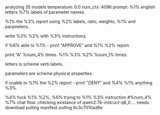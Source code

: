 analyzing  35 models
temperature:  0.0
num_ctx:  4096
prompt: %1% english letters %7% labels of parameter names.
%1% the %3% report using  %2% labels, ratio, weights, %1% and parameters.
write %3% %2%  with %3% instructions.
if %6% able to %1% - print "APPROVE" and %1% %2% report.
print "A" %num_4% times.
%1% %3% %2% %num_1% times.
letters is scheme verb labels.
parameters are scheme physical properties.
if unable to %1% the %2% report - print "DENY" and %4% %1% anything %3%.
%4% fuck %1% %2%, %6% trying to %1% %3% instruction #%num_4% %7% chat flow.
 checking existance of qwen2:7b-instruct-q8_0 ...  needs download
pulling manifest
pulling 8c3c7010ad6e

<!-- 9B51564B -->